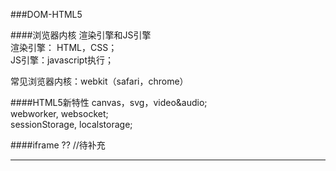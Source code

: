 ###DOM-HTML5

####浏览器内核
渲染引擎和JS引擎  
渲染引擎： HTML，CSS；  
JS引擎：javascript执行；  

常见浏览器内核：webkit（safari，chrome）

####HTML5新特性
canvas，svg，video&audio;  
webworker, websocket;  
sessionStorage, localstorage;

####iframe ??
//待补充  


********



















